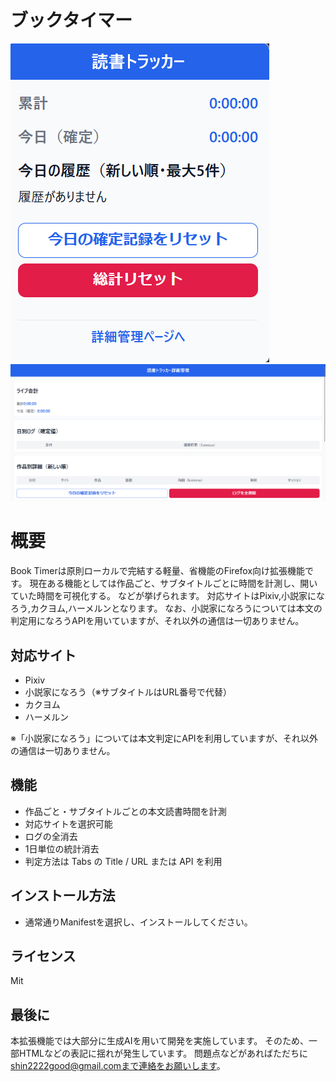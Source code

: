 # ブックタイマー
![ポップアップ](./images/Example1.png)
![Options](./images/Example2.png)
# 概要
Book Timerは原則ローカルで完結する軽量、省機能のFirefox向け拡張機能です。
現在ある機能としては作品ごと、サブタイトルごとに時間を計測し、開いていた時間を可視化する。
などが挙げられます。
対応サイトはPixiv,小説家になろう,カクヨム,ハーメルンとなります。
なお、小説家になろうについては本文の判定用になろうAPIを用いていますが、それ以外の通信は一切ありません。

## 対応サイト
- Pixiv
- 小説家になろう（※サブタイトルはURL番号で代替）
- カクヨム
- ハーメルン  

※「小説家になろう」については本文判定にAPIを利用していますが、それ以外の通信は一切ありません。

## 機能
- 作品ごと・サブタイトルごとの本文読書時間を計測  
- 対応サイトを選択可能  
- ログの全消去  
- 1日単位の統計消去  
- 判定方法は Tabs の Title / URL または API を利用  

## インストール方法
- 通常通りManifestを選択し、インストールしてください。

## ライセンス
Mit

## 最後に
本拡張機能では大部分に生成AIを用いて開発を実施しています。
そのため、一部HTMLなどの表記に揺れが発生しています。
問題点などがあればただちに
shin2222good@gmail.comまで連絡をお願いします。